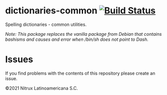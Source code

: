 # dictionaries-common [![Build Status](https://travis-ci.org/Nitrux/dictionaries-common.svg?branch=main)](https://travis-ci.org/Nitrux/dictionaries-common)

Spelling dictionaries - common utilities.

_Note: This package replaces the vanilla package from Debian that contains bashisms and causes and error when /bin/sh does not point to Dash._

# Issues
If you find problems with the contents of this repository please create an issue.

©2021 Nitrux Latinoamericana S.C.
